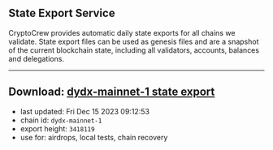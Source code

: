 ## State Export Service
CryptoCrew provides automatic daily state exports for all chains we validate. State export files can be used as genesis files and are a snapshot of the current blockchain state, including all validators, accounts, balances and delegations.

---
**Download: [dydx-mainnet-1 state export](https://dl-tyo.ccvalidators.com/SERVICE/dydx/dydx-mainnet-1_export_3418119.json)**
---

- last updated: Fri Dec 15 2023 09:12:53
- chain id: `dydx-mainnet-1`
- export height: `3418119`
- use for: airdrops, local tests, chain recovery
